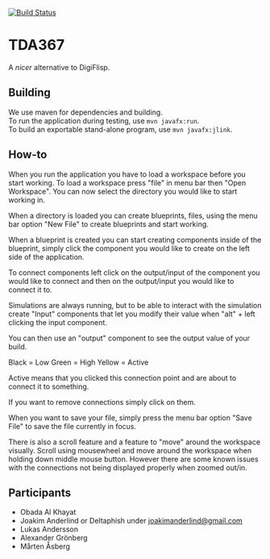 [![Build Status](https://travis-ci.org/winner-is-kungen/TDA367.svg?branch=master)](https://travis-ci.org/winner-is-kungen/TDA367)

# TDA367
A *nicer* alternative to DigiFlisp.

## Building
We use maven for dependencies and building.  
To run the application during testing, use `mvn javafx:run`.  
To build an exportable stand-alone program, use `mvn javafx:jlink`.

## How-to
When you run the application you have to load a workspace before you start working. To load a workspace press "file" in menu bar then "Open Workspace". You can now select the directory you would like to start working in.

When a directory is loaded you can create blueprints, files, using the menu bar option "New File" to create blueprints and start working.

When a blueprint is created you can start creating components inside of the blueprint, simply click the component you would like to create on the left side of the application.

To connect components left click on the output/input of the component you would like to connect and then on the output/input you would like to connect it to.

Simulations are always running, but to be able to interact with the simulation create "Input" components that let you modify their value when "alt" + left clicking the input component.

You can then use an "output" component to see the output value of your build.

Black = Low
Green = High
Yellow = Active

Active means that you clicked this connection point and are about to connect it to something.

If you want to remove connections simply click on them.

When you want to save your file, simply press the menu bar option "Save File" to save the file currently in focus.

There is also a scroll feature and a feature to "move" around the workspace visually. Scroll using mousewheel and move around the workspace when holding down middle mouse button. However there are some known issues with the connections not being displayed properly when zoomed out/in.

## Participants
* Obada Al Khayat
* Joakim Anderlind or Deltaphish under joakimanderlind@gmail.com
* Lukas Andersson
* Alexander Grönberg
* Mårten Åsberg

